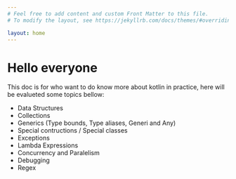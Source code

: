 ```yaml
---
# Feel free to add content and custom Front Matter to this file.
# To modify the layout, see https://jekyllrb.com/docs/themes/#overriding-theme-defaults

layout: home
---
```



# Hello everyone

This doc is for who want to do know more about kotlin in practice, here will be evalueted some topics bellow:

- Data Structures
- Collections
- Generics (Type bounds, Type aliases, Generi and Any)
- Special contructions / Special classes
- Exceptions
- Lambda Expressions
- Concurrency and Paralelism
- Debugging
- Regex

